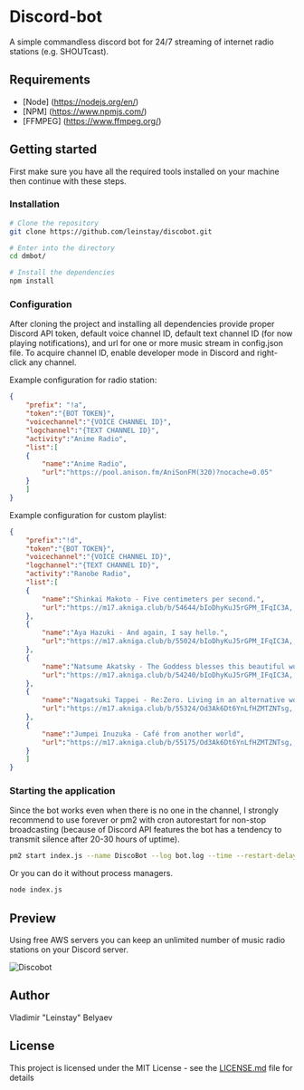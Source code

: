 # Discord-bot

A simple commandless discord bot for 24/7 streaming of internet radio stations (e.g. SHOUTcast).

## Requirements

- [Node] (https://nodejs.org/en/)
- [NPM] (https://www.npmjs.com/)
- [FFMPEG] (https://www.ffmpeg.org/)

## Getting started

First make sure you have all the required tools installed on your machine then continue with these steps.

### Installation

```bash
# Clone the repository
git clone https://github.com/leinstay/discobot.git

# Enter into the directory
cd dmbot/

# Install the dependencies
npm install
```

### Configuration

After cloning the project and installing all dependencies provide proper Discord API token, default voice channel ID, default text channel ID (for now playing notifications), and url for one or more music stream in config.json file.
To acquire channel ID, enable developer mode in Discord and right-click any channel. 

Example configuration for radio station:
```json
{
    "prefix": "!a",
	"token":"{BOT TOKEN}",
	"voicechannel":"{VOICE CHANNEL ID}",
	"logchannel":"{TEXT CHANNEL ID}",
	"activity":"Anime Radio",
	"list":[
	{
		"name":"Anime Radio",
		"url":"https://pool.anison.fm/AniSonFM(320)?nocache=0.05"
	}
	]
}
```

Example configuration for custom playlist:
```json
{
	"prefix":"!d",
	"token":"{BOT TOKEN}",
	"voicechannel":"{VOICE CHANNEL ID}",
	"logchannel":"{TEXT CHANNEL ID}",
	"activity":"Ranobe Radio",
	"list":[
	{
		"name":"Shinkai Makoto - Five centimeters per second.",
		"url":"https://m17.akniga.club/b/54644/bIoDhyKuJ5rGPM_IFqIC3A,,/01.%20%D0%A1%D0%B8%D0%BD%D0%BA%D0%B0%D0%B9%20%D0%9C%D0%B0%D0%BA%D0%BE%D1%82%D0%BE%20-%20%D0%9F%D1%8F%D1%82%D1%8C%20%D1%81%D0%B0%D0%BD%D1%82%D0%B8%D0%BC%D0%B5%D1%82%D1%80%D0%BE%D0%B2%20%D0%B2%20%D1%81%D0%B5%D0%BA%D1%83%D0%BD%D0%B4%D1%83.mp3"
	},
	{
		"name":"Aya Hazuki - And again, I say hello.",
		"url":"https://m17.akniga.club/b/55024/bIoDhyKuJ5rGPM_IFqIC3A,,/01.%20%D0%90%D1%8F%20%D0%A5%D0%B0%D0%B7%D1%83%D0%BA%D0%B8%20-%20%D0%98%20%D1%81%D0%BD%D0%BE%D0%B2%D0%B0%20%D0%B3%D0%BE%D0%B2%D0%BE%D1%80%D1%8E%20%D0%9F%D1%80%D0%B8%D0%B2%D0%B5%D1%82.mp3"
	},
	{
		"name":"Natsume Akatsky - The Goddess blesses this beautiful world.",
		"url":"https://m17.akniga.club/b/54240/bIoDhyKuJ5rGPM_IFqIC3A,,/01.%20%D0%9D%D0%B0%D1%86%D1%83%D0%BC%D1%8D%20%D0%90%D0%BA%D0%B0%D1%86%D0%BA%D0%B8%20-%20%D0%90%D1%85,%20%D0%BC%D0%BE%D1%8F%20%D0%B1%D0%B5%D1%81%D0%BF%D0%BE%D0%BB%D0%B5%D0%B7%D0%BD%D0%B0%D1%8F%20%D0%B1%D0%BE%D0%B3%D0%B8%D0%BD%D1%8F.mp3"
	},
	{
		"name":"Nagatsuki Tappei - Re:Zero. Living in an alternative world from scratch.",
		"url":"https://m17.akniga.club/b/55324/Od3Ak6Dt6YnLfHZMTZNTsg,,/01.%20%D0%9D%D0%B0%D0%B3%D0%B0%D1%86%D1%83%D0%BA%D0%B8%20%D0%A2%D0%B0%D0%BF%D0%BF%D1%8D%D0%B9%20-%20%D0%96%D0%B8%D0%B7%D0%BD%D1%8C%20%D0%B2%20%D0%B0%D0%BB%D1%8C%D1%82%D0%B5%D1%80%D0%BD%D0%B0%D1%82%D0%B8%D0%B2%D0%BD%D0%BE%D0%BC%20%D0%BC%D0%B8%D1%80%D0%B5%20%D1%81%20%D0%BD%D1%83%D0%BB%D1%8F.mp3"
	},
	{
		"name":"Jumpei Inuzuka - Café from another world",
		"url":"https://m17.akniga.club/b/55175/Od3Ak6Dt6YnLfHZMTZNTsg,,/01.%20Inuzuka%20Junpei%20-%20%D0%9A%D0%B0%D1%84%D0%B5%20%D0%B8%D0%B7%20%D0%B4%D1%80%D1%83%D0%B3%D0%BE%D0%B3%D0%BE%20%D0%BC%D0%B8%D1%80%D0%B0.mp3"
	}
	]
}
```

### Starting the application

Since the bot works even when there is no one in the channel, I strongly recommend to use forever or pm2 with cron autorestart for non-stop broadcasting (because of Discord API features the bot has a tendency to transmit silence after 20-30 hours of uptime).

```bash
pm2 start index.js --name DiscoBot --log bot.log --time --restart-delay 5000 & pm2 start restart.js --name Restart
```

Оr you can do it without process managers.

```bash
node index.js
```

## Preview
Using free AWS servers you can keep an unlimited number of music radio stations on your Discord server.

![Discobot](https://i.imgur.com/EOsA6s3.png)

## Author

Vladimir "Leinstay" Belyaev

## License

This project is licensed under the MIT License - see the [LICENSE.md](LICENSE) file for details
